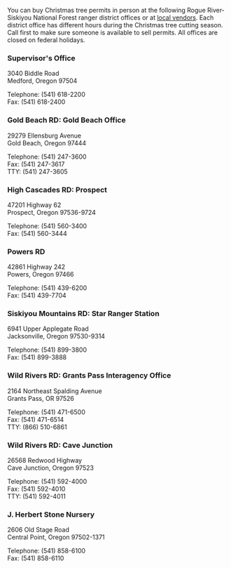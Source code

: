 You can buy Christmas tree permits in person at the following Rogue River-Siskiyou National Forest ranger district offices or at [local vendors](https://www.fs.usda.gov/Internet/FSE_DOCUMENTS/fseprd602895.pdf). Each district office has different hours during the Christmas tree cutting season. Call first to make sure someone is available to sell permits. All offices are closed on federal holidays.

### Supervisor's Office
3040 Biddle Road   
Medford, Oregon 97504

Telephone: (541) 618-2200   
Fax: (541) 618-2400

### Gold Beach RD: Gold Beach Office
29279 Ellensburg Avenue   
Gold Beach, Oregon 97444

Telephone: (541) 247-3600   
Fax: (541) 247-3617   
TTY: (541) 247-3605

### High Cascades RD: Prospect
47201 Highway 62   
Prospect, Oregon 97536-9724

Telephone: (541) 560-3400   
Fax: (541) 560-3444

### Powers RD
42861 Highway 242   
Powers, Oregon 97466

Telephone: (541) 439-6200   
Fax: (541) 439-7704

### Siskiyou Mountains RD: Star Ranger Station
6941 Upper Applegate Road   
Jacksonville, Oregon 97530-9314

Telephone: (541) 899-3800   
Fax: (541) 899-3888

### Wild Rivers RD: Grants Pass Interagency Office
2164 Northeast Spalding Avenue   
Grants Pass, OR 97526

Telephone: (541) 471-6500   
Fax: (541) 471-6514   
TTY: (866) 510-6861

### Wild Rivers RD: Cave Junction
26568 Redwood Highway   
Cave Junction, Oregon 97523

Telephone: (541) 592-4000   
Fax: (541) 592-4010   
TTY: (541) 592-4011

### J. Herbert Stone Nursery
2606 Old Stage Road   
Central Point, Oregon 97502-1371

Telephone: (541) 858-6100   
Fax: (541) 858-6110

